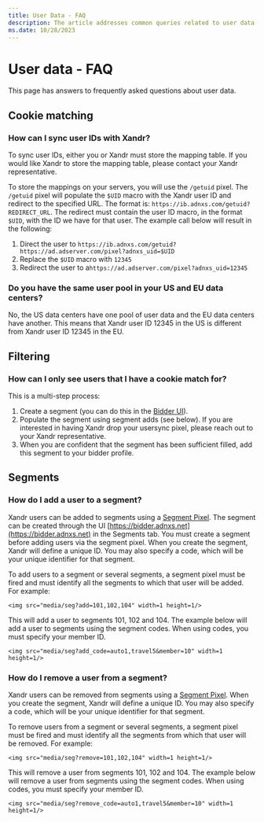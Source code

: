 ```yaml
---
title: User Data - FAQ
description: The article addresses common queries related to user data.
ms.date: 10/28/2023
---
```


# User data - FAQ

This page has answers to frequently asked questions about user data.

## Cookie matching

### How can I sync user IDs with Xandr?

To sync user IDs, either you or Xandr must store the mapping table. If you would like Xandr to store the mapping table, please contact your Xandr representative.

To store the mappings on your servers, you will use the `/getuid` pixel. The `/getuid` pixel will populate the `$UID` macro with the Xandr user ID and redirect to the specified URL. The format is: `https://ib.adnxs.com/getuid?REDIRECT_URL`. The redirect must contain the user ID macro, in the format `$UID`, with the ID we have for that user. The example call below will result in the following:

1. Direct the user to
  `https://ib.adnxs.com/getuid?https://ad.adserver.com/pixel?adnxs_uid=$UID`
1. Replace the `$UID` macro with `12345`
1. Redirect the user to a`https://ad.adserver.com/pixel?adnxs_uid=12345`

### Do you have the same user pool in your US and EU data centers?

No, the US data centers have one pool of user data and the EU data centers have another. This means that Xandr user ID 12345 in the US is different from Xandr user ID 12345 in the EU.

## Filtering

### How can I only see users that I have a cookie match for?

This is a multi-step process:

1. Create a segment (you can do this in the [Bidder UI](https://bidder.xandr.com)).
1. Populate the segment using segment adds (see below). If you are interested in having Xandr drop your usersync pixel, please reach out to your Xandr representative.
1. When you are confident that the segment has been sufficient filled, add this segment to your bidder profile.

## Segments

### How do I add a user to a segment?

Xandr users can be added to segments using a [Segment Pixel](../monetize/working-with-segments.md). The segment can be created through the UI [https://bidder.adnxs.net](https://bidder.adnxs.net) in the Segments tab. You must create a segment before adding users via the segment pixel. When you create the segment, Xandr will define a unique ID. You may also specify a code, which will be your unique identifier for that segment.

To add users to a segment or several segments, a segment pixel must be fired and must identify all the segments to which that user will be added. For example:

`<img src="media/seg?add=101,102,104" width=1 height=1/>`

This will add a user to segments 101, 102 and 104. The example below will add a user to segments using the segment codes. When using codes, you must specify your member ID.

`<img src="media/seg?add_code=auto1,travel5&member=10" width=1 height=1/>`

### How do I remove a user from a segment?

Xandr users can be removed from segments using a [Segment Pixel](../monetize/working-with-segments.md). When you create the segment, Xandr will define a unique ID. You may also specify a code, which will be your unique identifier for that segment.

To remove users from a segment or several segments, a segment pixel must be fired and must identify all the segments from which that user will be removed. For example:

`<img src="media/seg?remove=101,102,104" width=1 height=1/>`

This will remove a user from segments 101, 102 and 104. The example below will remove a user from segments using the segment codes. When using codes, you must specify your member ID.

`<img src="media/seg?remove_code=auto1,travel5&member=10" width=1 height=1/>`
